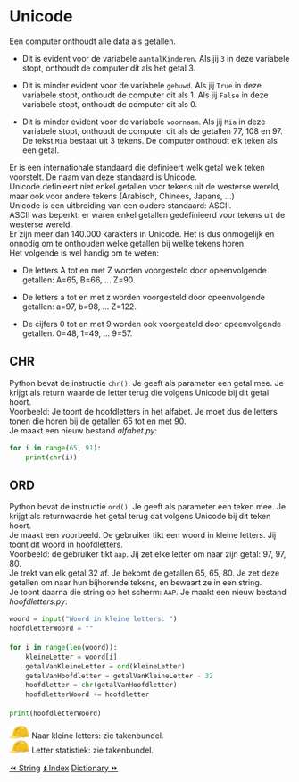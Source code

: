 Unicode
=======

Een computer onthoudt alle data als getallen.

-   Dit is evident voor de variabele `aantalKinderen`. Als jij `3` in
    deze variabele stopt, onthoudt de computer dit als het getal 3.

-   Dit is minder evident voor de variabele `gehuwd`. Als jij `True` in
    deze variabele stopt, onthoudt de computer dit als 1. Als jij
    `False` in deze variabele stopt, onthoudt de computer dit als 0.

-   Dit is minder evident voor de variabele `voornaam`. Als jij `Mia` in
    deze variabele stopt, onthoudt de computer dit als de getallen 77,
    108 en 97. De tekst `Mia` bestaat uit 3 tekens. De computer onthoudt
    elk teken als een getal.

Er is een internationale standaard die definieert welk getal welk teken
voorstelt. De naam van deze standaard is Unicode.\
Unicode definieert niet enkel getallen voor tekens uit de westerse
wereld, maar ook voor andere tekens (Arabisch, Chinees, Japans, ...)\
Unicode is een uitbreiding van een oudere standaard: ASCII.\
ASCII was beperkt: er waren enkel getallen gedefinieerd voor tekens uit
de westerse wereld.\
Er zijn meer dan 140.000 karakters in Unicode. Het is dus onmogelijk en
onnodig om te onthouden welke getallen bij welke tekens horen.\
Het volgende is wel handig om te weten:

-   De letters A tot en met Z worden voorgesteld door opeenvolgende
    getallen: A=65, B=66, \... Z=90.

-   De letters a tot en met z worden voorgesteld door opeenvolgende
    getallen: a=97, b=98, \... Z=122.

-   De cijfers 0 tot en met 9 worden ook voorgesteld door opeenvolgende
    getallen. 0=48, 1=49, \... 9=57.

CHR
---

Python bevat de instructie `chr()`. Je geeft als parameter een getal
mee. Je krijgt als return waarde de letter terug die volgens Unicode bij
dit getal hoort.\
Voorbeeld: Je toont de hoofdletters in het alfabet. Je moet dus de
letters tonen die horen bij de getallen 65 tot en met 90.\
Je maakt een nieuw bestand _alfabet.py_:

```python
for i in range(65, 91):
    print(chr(i))
```

ORD
---

Python bevat de instructie `ord()`. Je geeft als parameter een teken
mee. Je krijgt als returnwaarde het getal terug dat volgens Unicode bij
dit teken hoort.\
Je maakt een voorbeeld. De gebruiker tikt een woord in kleine letters.
Jij toont dit woord in hoofdletters.\
Voorbeeld: de gebruiker tikt `aap`. Jij zet elke letter om naar zijn
getal: 97, 97, 80.\
Je trekt van elk getal 32 af. Je bekomt de getallen 65, 65, 80. Je zet
deze getallen om naar hun bijhorende tekens, en bewaart ze in een
string.\
Je toont daarna die string op het scherm: `AAP`. Je maakt een nieuw
bestand _hoofdletters.py_:

```python
woord = input("Woord in kleine letters: ")
hoofdletterWoord = ""

for i in range(len(woord)):
    kleineLetter = woord[i]
    getalVanKleineLetter = ord(kleineLetter)
    getalVanHoofdletter = getalVanKleineLetter - 32
    hoofdletter = chr(getalVanHoofdletter)
    hoofdletterWoord += hoofdletter

print(hoofdletterWoord)
```

![image](images/hardhat.png) Naar kleine letters: zie takenbundel.\
![image](images/hardhat.png) Letter statistiek: zie takenbundel.

<a class="btn" href="./27_string.html">&#9194; String</a>
<a class="btn" href="./index.html">&#9195; Index</a>
<a class="btn" href="./29_dictionary.html">Dictionary &#9193;</a>